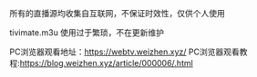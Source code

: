 所有的直播源均收集自互联网，不保证时效性，仅供个人使用

tivimate.m3u
使用过于繁琐，不在更新维护


PC浏览器观看地址：https://webtv.weizhen.xyz/
PC浏览器观看教程:https://blog.weizhen.xyz/article/000006/.html
